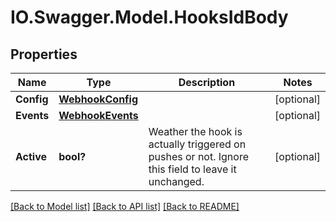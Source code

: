 # IO.Swagger.Model.HooksIdBody
## Properties

Name | Type | Description | Notes
------------ | ------------- | ------------- | -------------
**Config** | [**WebhookConfig**](WebhookConfig.md) |  | [optional] 
**Events** | [**WebhookEvents**](WebhookEvents.md) |  | [optional] 
**Active** | **bool?** | Weather the hook is actually triggered on pushes or not. Ignore this field to leave it unchanged. | [optional] 

[[Back to Model list]](../README.md#documentation-for-models) [[Back to API list]](../README.md#documentation-for-api-endpoints) [[Back to README]](../README.md)

